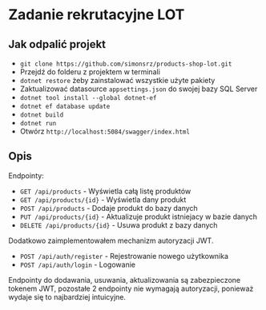 # Zadanie rekrutacyjne LOT
## Jak odpalić projekt
- `git clone https://github.com/simonsrz/products-shop-lot.git`
- Przejdź do folderu z projektem w terminali
- `dotnet restore` żeby zainstalować wszystkie użyte pakiety
- Zaktualizować datasource `appsettings.json` do swojej bazy SQL Server
- `dotnet tool install --global dotnet-ef`
- `dotnet ef database update`
- `dotnet build`
- `dotnet run`
- Otwórz `http://localhost:5084/swagger/index.html`

## Opis
Endpointy:
- `GET /api/products` - Wyświetla całą listę produktów
- `GET /api/products/{id}` - Wyświetla dany produkt
- `POST /api/products` - Dodaje produkt do bazy danych
- `PUT /api/products/{id}` - Aktualizuje produkt istniejacy w bazie danych
- `DELETE /api/products/{id}` - Usuwa produkt z bazy danych

Dodatkowo zaimplementowałem mechanizm autoryzacji JWT.

- `POST /api/auth/register` - Rejestrowanie nowego użytkownika
- `POST /api/auth/login` - Logowanie

Endpointy do dodawania, usuwania, aktualizowania są zabezpieczone tokenem JWT, pozostałe
2 endpointy nie wymagają autoryzacji, ponieważ wydaje się to najbardziej intuicyjne.
